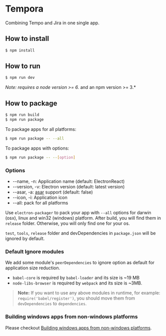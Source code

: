 # Tempora

Combining Tempo and Jira in one single app.

## How to install

```bash
$ npm install
```

## How to run

```bash
$ npm run dev
```

*Note: requires a node version >= 6.* and an npm version >= 3.*

## How to package
```bash
$ npm run build
$ npm run package
```

To package apps for all platforms:
```bash
$ npm run package -- --all
```

To package apps with options:
```bash
$ npm run package -- --[option]
```

### Options
- --name, -n: Application name (default: ElectronReact)
- --version, -v: Electron version (default: latest version)
- --asar, -a: [asar](https://github.com/atom/asar) support (default: false)
- --icon, -i: Application icon
- --all: pack for all platforms

Use `electron-packager` to pack your app with `--all` options for darwin (osx), linux and win32 (windows) platform. After build, you will find them in `release` folder. Otherwise, you will only find one for your os.

`test`, `tools`, `release` folder and devDependencies in `package.json` will be ignored by default.

### Default Ignore modules
We add some module's `peerDependencies` to ignore option as default for application size reduction.

- `babel-core` is required by `babel-loader` and its size is ~19 MB
- `node-libs-browser` is required by `webpack` and its size is ~3MB.

> **Note:** If you want to use any above modules in runtime, for example: `require('babel/register')`, you should move them from `devDependencies` to `dependencies`.

### Building windows apps from non-windows platforms
Please checkout [Building windows apps from non-windows platforms](https://github.com/maxogden/electron-packager#building-windows-apps-from-non-windows-platforms).
